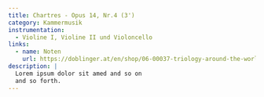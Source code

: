 ```yaml
---
title: Chartres - Opus 14, Nr.4 (3')
category: Kammermusik
instrumentation:
  - Violine I, Violine II und Violoncello
links:
  - name: Noten
    url: https://doblinger.at/en/shop/06-00037-triology-around-the-world-152292?search=Tristan+Schulze#attr=
description: |
  Lorem ipsum dolor sit amed and so on
  and so forth.
---
```

